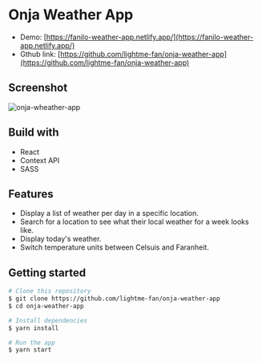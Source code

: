 # Onja Weather App

- Demo: [https://fanilo-weather-app.netlify.app/](https://fanilo-weather-app.netlify.app/)
- Gthub link: [https://github.com/lightme-fan/onja-weather-app](https://github.com/lightme-fan/onja-weather-app)

## Screenshot
![onja-wheather-app](https://user-images.githubusercontent.com/60210180/143379526-060a16cd-bd3e-4e6f-8fe2-d7d21c51f2ae.png)

## Build with
- React
- Context API
- SASS

## Features
- Display a list of weather per day in a specific location.
- Search for a location to see what their local weather for a week looks like.
- Display today's weather.
- Switch temperature units between Celsuis and Faranheit.

## Getting started
```bash
# Clone this repository
$ git clone https://github.com/lightme-fan/onja-weather-app
$ cd onja-weather-app

# Install dependencies
$ yarn install

# Run the app
$ yarn start
```
